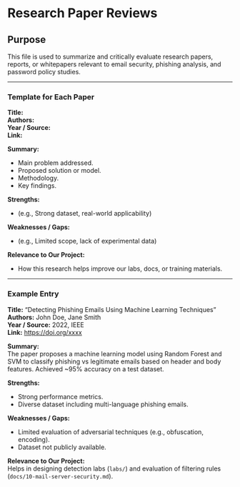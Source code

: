 # Research Paper Reviews

## Purpose
This file is used to summarize and critically evaluate research papers, reports, or whitepapers relevant to email security, phishing analysis, and password policy studies.

---

### Template for Each Paper

**Title:**  
**Authors:**  
**Year / Source:**  
**Link:**  

**Summary:**  
- Main problem addressed.  
- Proposed solution or model.  
- Methodology.  
- Key findings.  

**Strengths:**  
- (e.g., Strong dataset, real-world applicability)  

**Weaknesses / Gaps:**  
- (e.g., Limited scope, lack of experimental data)  

**Relevance to Our Project:**  
- How this research helps improve our labs, docs, or training materials.  

---

### Example Entry

**Title:** “Detecting Phishing Emails Using Machine Learning Techniques”  
**Authors:** John Doe, Jane Smith  
**Year / Source:** 2022, IEEE  
**Link:** https://doi.org/xxxx  

**Summary:**  
The paper proposes a machine learning model using Random Forest and SVM to classify phishing vs legitimate emails based on header and body features. Achieved ~95% accuracy on a test dataset.  

**Strengths:**  
- Strong performance metrics.  
- Diverse dataset including multi-language phishing emails.  

**Weaknesses / Gaps:**  
- Limited evaluation of adversarial techniques (e.g., obfuscation, encoding).  
- Dataset not publicly available.  

**Relevance to Our Project:**  
Helps in designing detection labs (`labs/`) and evaluation of filtering rules (`docs/10-mail-server-security.md`).  
